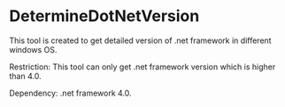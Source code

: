 # DetermineDotNetVersion
This tool is created to get detailed version of .net framework in different windows OS.

Restriction:
This tool can only get .net framework version which is higher than 4.0.

Dependency:
.net framework 4.0.
